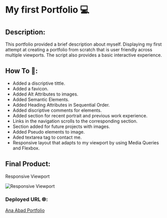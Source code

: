 # My first Portfolio 💻

## Description:
 This portfolio provided a brief description about myself. Displaying my first attempt at creating a portfolio from scratch that is user friendly across multiple viewports. The script also provides a basic interactive experience. 

## How To 📖:
* Added a discriptive tittle.
* Added a favicon. 
* Added Alt Attributes to images. 
* Added Semantic Elements.
* Added Heading Attributes in Sequential Order. 
* Added discriptive comments for elements.
* Added section for recent portrait and previous work experience.
* Links in the navigation scrolls to the corresponding section.
* Section added for future projects with images.
* Added Pseudo elements to image.
* Aded textarea tag to contact me.
* Responsive layout that adapts to my viewport by using Media Queries and Flexbox.


## Final Product:
Responsive Viewport

![Responsive Viewport](https://media2.giphy.com/media/AlHHBxGE1V9TKVOKHV/giphy.gif)


### Deployed URL 🌐:
[Ana Abad Portfolio](https://abanae.github.io/My_Portfolio/)
